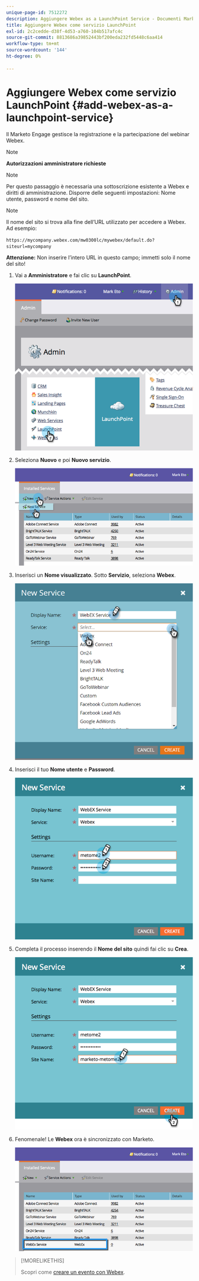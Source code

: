```yaml
---
unique-page-id: 7512272
description: Aggiungere Webex as a LaunchPoint Service - Documenti Marketo - Documentazione del prodotto
title: Aggiungere Webex come servizio LaunchPoint
exl-id: 2c2cedde-d38f-4d53-a760-104b517afc4c
source-git-commit: 8813686a39852443bf200eda232fd5448c6aa414
workflow-type: tm+mt
source-wordcount: '144'
ht-degree: 0%

---
```


# Aggiungere Webex come servizio LaunchPoint {#add-webex-as-a-launchpoint-service}

Il Marketo Engage gestisce la registrazione e la partecipazione del webinar Webex.

>[!NOTE]
>
>**Autorizzazioni amministratore richieste**

>[!NOTE]
>
>Per questo passaggio è necessaria una sottoscrizione esistente a Webex e diritti di amministrazione. Disporre delle seguenti impostazioni: Nome utente, password e nome del sito.

>[!NOTE]
>
>Il nome del sito si trova alla fine dell’URL utilizzato per accedere a Webex. Ad esempio:
>
>`https://mycompany.webex.com/mw0300lc/mywebex/default.do?siteurl=mycompany`
>
>**Attenzione:** Non inserire l’intero URL in questo campo; immetti solo il nome del sito!

1. Vai a **Amministratore** e fai clic su **LaunchPoint**.

   ![](assets/image2015-4-23-11-3a20-3a43.png)

1. Seleziona **Nuovo** e poi **Nuovo servizio**.

   ![](assets/webex-new-service.png)

1. Inserisci un **Nome visualizzato**. Sotto **Servizio**, seleziona **Webex**.

   ![](assets/new-service-webex.png)

1. Inserisci il tuo **Nome utente** e **Password**.

   ![](assets/image2015-4-24-18-3a56-3a56.png)

1. Completa il processo inserendo il **Nome del sito** quindi fai clic su **Crea**.

   ![](assets/image2015-4-24-18-3a58-3a43.png)

1. Fenomenale! Le **Webex** ora è sincronizzato con Marketo.

   ![](assets/webex.png)

>[!MORELIKETHIS]
>
>Scopri come [creare un evento con Webex](/help/marketo/product-docs/demand-generation/events/create-an-event/create-an-event-with-webex.md).
